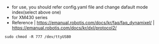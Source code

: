 - for use, you should refer config.yaml file and change dafault mode index(select above one)
-  for XM430 series
- Reference
    | https://emanual.robotis.com/docs/kr/faq/faq_dynamixel/
    | https://emanual.robotis.com/docs/kr/dxl/protocol2/
```
sudo chmod -R 777 /dev/ttyUSB0
```
